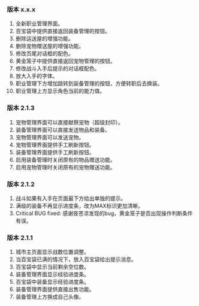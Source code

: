 ### 版本 x.x.x

1. 全新职业管理界面。
2. 百宝袋中提供直接返回装备管理的按钮。
3. 删除运送屋的增强功能。
4. 删除宠物赠送屋的增强功能。
5. 修改页尾对话框的配色。
6. 黄金笼子中提供直接返回宠物管理的按钮。
7. 修改战斗入手后提示的对话框配色。
8. 放大入手的字体。
9. 职业管理下方增加跳转到装备管理的按钮，方便转职后去换装。
10. 职业管理上方显示角色当前的能力值。

### 版本 2.1.3

1. 宠物管理界面可以直接献祭宠物（超级封印）。
2. 装备管理界面可以直接发送物品和装备。
3. 宠物管理界面可以发送宠物。
4. 宠物管理界面提供手工刷新按钮。
5. 装备管理界面提供手工刷新按钮。
6. 启用装备管理时关闭原有的物品赠送功能。
7. 启用宠物管理时关闭原有的宠物赠送功能。

### 版本 2.1.2

1. 战斗如果有入手在页面最下方给出单独的提示。
2. 满级的装备不再显示进度条，改为MAX标识更加清晰。
3. Critical BUG fixed: 感谢夜苍凉发现的bug，黄金笼子是否出现操作判断条件有误。

### 版本 2.1.1

1. 城市主页面显示战数位置调整。
2. 当百宝袋已满的情况下，放入百宝袋给出提示消息。
3. 百宝袋中显示当前剩余空位数。
4. 装备管理界面显示经验进度条。
5. 百宝袋中装备显示经验进度条。
6. 装备管理界面提供直接出售功能。
7. 装备管理上方换成自己头像。